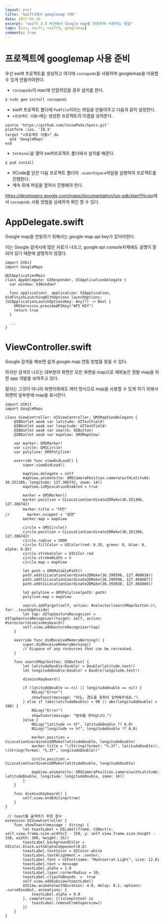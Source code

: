 ```yaml
---
layout: post
title: "Swift3에서 googlemap 사용"
date: 2017-03-29
excerpt: "swift 3.X 버전에서 Google map을 연동하여 사용하는 방법"
tags: [ios, swift, swift3, googlemap]
comments: true
---
```


# 프로젝트에 googlemap 사용 준비

우선 swift 프로젝트를 생성하고 여기에 `cocoapods`을 사용하여 googlemap을 이용할 수 있게 만들어야한다.

 - `cocoapods`이 mac에 안깔려있을 경우 설치를 한다.

```sh
$ sudo gem install cocoapods
```

 - swift 프로젝트 폴더에 `Podfile`이라는 파일을 만들어주고 다음과 같이 설정한다.
 - `<프로젝트 이름>`에는 생성한 프로젝트의 이름을 넣어준다.

```
source 'https://github.com/CocoaPods/Specs.git'
platform :ios, '10.3'
target "<프로젝트 이름>" do
  pod 'GoogleMaps'
end
```

 - `terminal`을 열어 swift프로젝트 폴더에서 설치를 해준다.

```sh
$ pod install
```

 - XCode를 닫은 다음 프로젝트 폴더의 `.xcworkspace`파일을 실행하여 프로젝트를 진행한다.
 - 계속 위에 파일을 열어서 진행해야 한다.

<https://developers.google.com/maps/documentation/ios-sdk/start?hl=ko>에서 `cocoapods` 사용 방법을 상세하게 확인 할 수 있다.

# AppDelegate.swift

Google map을 연동하기 위해서는 google map api key가 있어야한다.

이는 Google 검색시에 많은 자료가 나오고, google api console자체에도 설명이 잘 되어 있기 때문에 설명하지 않겠다.

```swift3
import UIKit
import GoogleMaps

@UIApplicationMain
class AppDelegate: UIResponder, UIApplicationDelegate {
  var window: UIWindow?

  func application(_ application: UIApplication, didFinishLaunchingWithOptions launchOptions: [UIApplicationLaunchOptionsKey: Any]?) -> Bool {
    GMSServices.provideAPIKey("API KEY")
    return true
  }

  ...
}
```

# ViewController.swift

Google 검색을 해보면 쉽게 google map 연동 방법을 찾을 수 있다.

하지만 검색의 나오는 대부분의 화면은 모든 화면을 map으로 채워놓은 정말 map을 위한 app 개발을 보여주고 있다.

필자는 그것이 아니라 화면이외에도 여러 방식으로 map을 사용할 수 있게 하기 위해서 화면의 일부분에 map을 표시한다.

```swift3
import UIKit
import GoogleMaps

class ViewController: UIViewController, GMSMapViewDelegate {
    @IBOutlet weak var latitude: UITextField!
    @IBOutlet weak var longitude: UITextField!
    @IBOutlet weak var search: UIButton!
    @IBOutlet weak var mapView: GMSMapView!

    var marker: GMSMarker!
    var circle: GMSCircle!
    var polyline: GMSPolyline!

    override func viewDidLoad() {
        super.viewDidLoad()

        mapView.delegate = self
        mapView.animate(to: GMSCameraPosition.camera(withLatitude: 36.351366, longitude: 127.386742, zoom: 14))
        mapView.isMyLocationEnabled = true

        marker = GMSMarker()
        marker.position = CLLocationCoordinate2DMake(36.351366, 127.386742)
        marker.title = "대전"
//        marker.snippet = "설명"
        marker.map = mapView

        circle = GMSCircle()
        circle.position = CLLocationCoordinate2DMake(36.351366, 127.386742)
        circle.radius = 1000
        circle.fillColor = UIColor(red: 0.35, green: 0, blue: 0, alpha: 0.05)
        circle.strokeColor = UIColor.red
        circle.strokeWidth = 5
        circle.map = mapView

        let path = GMSMutablePath()
        path.add(CLLocationCoordinate2DMake(36.399596, 127.400838))
        path.add(CLLocationCoordinate2DMake(36.399596, 127.404887))
        path.add(CLLocationCoordinate2DMake(36.393830, 127.404960))

        let polyline = GMSPolyline(path: path)
        polyline.map = mapView

        search.addTarget(self, action: #selector(searchMap(button:)), for: .touchUpInside)
        let tap: UITapGestureRecognizer = UITapGestureRecognizer(target: self, action: #selector(dismissKeyboard))
        self.view.addGestureRecognizer(tap)
    }

    override func didReceiveMemoryWarning() {
        super.didReceiveMemoryWarning()
        // Dispose of any resources that can be recreated.
    }

    func searchMap(button: UIButton) {
        let latitudeDouble:Double! = Double(latitude.text!)
        let longitudeDouble:Double! = Double(longitude.text!)

        dismissKeyboard()

        if (latitudeDouble == nil || longitudeDouble == nil) {
            NSLog("Error")
            showToast(message: "위도, 경도를 정확히 입력해주세요.")
        } else if (abs(latitudeDouble) > 90 || abs(longitudeDouble) > 180) {
            NSLog("Error")
            showToast(message: "범위를 벗어납니다.")
        }else {
            NSLog("latitude >> %f", latitudeDouble ?? 0.0)
            NSLog("longitude >> %f", longitudeDouble ?? 0.0)

            marker.position = CLLocationCoordinate2DMake(latitudeDouble, longitudeDouble)
            marker.title = "\(String(format: "%.3f", latitudeDouble)), \(String(format: "%.3f", longitudeDouble))"

            circle.position = CLLocationCoordinate2DMake(latitudeDouble, longitudeDouble)

            mapView.animate(to: GMSCameraPosition.camera(withLatitude: latitudeDouble, longitude: longitudeDouble, zoom: 14))
        }
    }

    func dismissKeyboard() {
        self.view.endEditing(true)
    }
}

 // toast를 출력하기 위한 함수
extension UIViewController {
    func showToast(message : String) {
        let toastLabel = UILabel(frame: CGRect(x: self.view.frame.size.width/2 - 150, y: self.view.frame.size.height - 150, width: 300, height: 35))
        toastLabel.backgroundColor = UIColor.black.withAlphaComponent(0.6)
        toastLabel.textColor = UIColor.white
        toastLabel.textAlignment = .center;
        toastLabel.font = UIFont(name: "Montserrat-Light", size: 12.0)
        toastLabel.text = message
        toastLabel.alpha = 1.0
        toastLabel.layer.cornerRadius = 10;
        toastLabel.clipsToBounds  =  true
        self.view.addSubview(toastLabel)
        UIView.animate(withDuration: 4.0, delay: 0.1, options: .curveEaseOut, animations: {
            toastLabel.alpha = 0.0
        }, completion: {(isCompleted) in
            toastLabel.removeFromSuperview()
        })
    }
}
```
